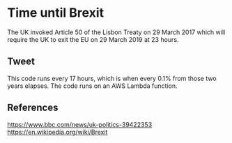 Time until Brexit
=================
The UK invoked Article 50 of the Lisbon Treaty on 29 March 2017 which will require the UK to exit the EU on 29 March 2019 at 23 hours.

Tweet
-----
This code runs every 17 hours, which is when every 0.1% from those two years elapses. The code runs on an AWS Lambda function.

References
----------
https://www.bbc.com/news/uk-politics-39422353
https://en.wikipedia.org/wiki/Brexit

